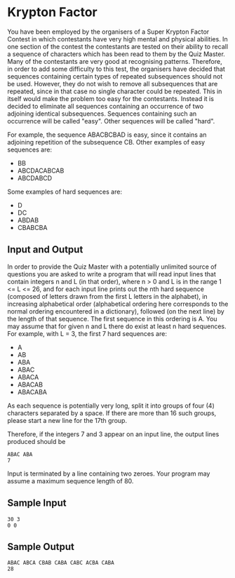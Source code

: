 Krypton Factor
===

You have been employed by the organisers of a Super Krypton Factor Contest in which contestants have very high mental and physical abilities. In one section of the contest the contestants are tested on their ability to recall a sequence of characters which has been read to them by the Quiz Master. Many of the contestants are very good at recognising patterns. Therefore, in order to add some difficulty to this test, the organisers have decided that sequences containing certain types of repeated subsequences should not be used. However, they do not wish to remove all subsequences that are repeated, since in that case no single character could be repeated. This in itself would make the problem too easy for the contestants. Instead it is decided to eliminate all sequences containing an occurrence of two adjoining identical subsequences. Sequences containing such an occurrence will be called "easy". Other sequences will be called "hard".

For example, the sequence ABACBCBAD is easy, since it contains an adjoining repetition of the subsequence CB. Other examples of easy sequences are:

* BB
* ABCDACABCAB
* ABCDABCD

Some examples of hard sequences are:

* D
* DC
* ABDAB
* CBABCBA

Input and Output
---
In order to provide the Quiz Master with a potentially unlimited source of questions you are asked to write a program that will read input lines that contain integers n and L (in that order), where n > 0 and L is in the range 1 <= L <= 26, and for each input line prints out the nth hard sequence (composed of letters drawn from the first L letters in the alphabet), in increasing alphabetical order (alphabetical ordering here corresponds to the normal ordering encountered in a dictionary), followed (on the next line) by the length of that sequence. The first sequence in this ordering is A. You may assume that for given n and L there do exist at least n hard sequences.
For example, with L = 3, the first 7 hard sequences are:

* A
* AB
* ABA
* ABAC
* ABACA
* ABACAB
* ABACABA

As each sequence is potentially very long, split it into groups of four (4) characters separated by a space. If there are more than 16 such groups, please start a new line for the 17th group.

Therefore, if the integers 7 and 3 appear on an input line, the output lines produced should be

    ABAC ABA
    7

Input is terminated by a line containing two zeroes. Your program may assume a maximum sequence length of 80.

Sample Input
---

    30 3
    0 0

Sample Output
---

    ABAC ABCA CBAB CABA CABC ACBA CABA
    28

